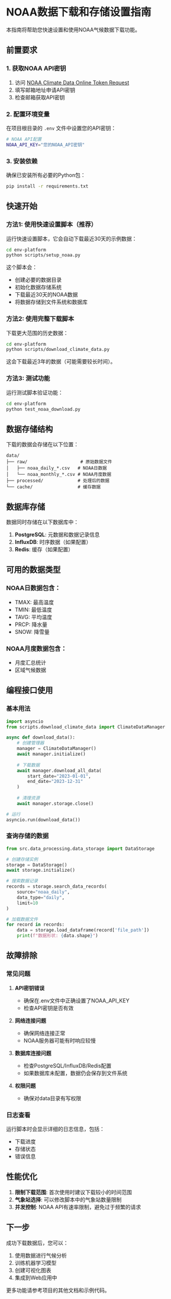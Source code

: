 # NOAA数据下载和存储设置指南

本指南将帮助您快速设置和使用NOAA气候数据下载功能。

## 前置要求

### 1. 获取NOAA API密钥

1. 访问 [NOAA Climate Data Online Token Request](https://www.ncdc.noaa.gov/cdo-web/token)
2. 填写邮箱地址申请API密钥
3. 检查邮箱获取API密钥

### 2. 配置环境变量

在项目根目录的 `.env` 文件中设置您的API密钥：

```bash
# NOAA API配置
NOAA_API_KEY="您的NOAA_API密钥"
```

### 3. 安装依赖

确保已安装所有必要的Python包：

```bash
pip install -r requirements.txt
```

## 快速开始

### 方法1: 使用快速设置脚本（推荐）

运行快速设置脚本，它会自动下载最近30天的示例数据：

```bash
cd env-platform
python scripts/setup_noaa.py
```

这个脚本会：
- 创建必要的数据目录
- 初始化数据存储系统
- 下载最近30天的NOAA数据
- 将数据存储到文件系统和数据库

### 方法2: 使用完整下载脚本

下载更大范围的历史数据：

```bash
cd env-platform
python scripts/download_climate_data.py
```

这会下载最近3年的数据（可能需要较长时间）。

### 方法3: 测试功能

运行测试脚本验证功能：

```bash
cd env-platform
python test_noaa_download.py
```

## 数据存储结构

下载的数据会存储在以下位置：

```
data/
├── raw/                    # 原始数据文件
│   ├── noaa_daily_*.csv   # NOAA日数据
│   └── noaa_monthly_*.csv # NOAA月度数据
├── processed/             # 处理后的数据
└── cache/                 # 缓存数据
```

## 数据库存储

数据同时存储在以下数据库中：

1. **PostgreSQL**: 元数据和数据记录信息
2. **InfluxDB**: 时序数据（如果配置）
3. **Redis**: 缓存（如果配置）

## 可用的数据类型

### NOAA日数据包含：
- TMAX: 最高温度
- TMIN: 最低温度
- TAVG: 平均温度
- PRCP: 降水量
- SNOW: 降雪量

### NOAA月度数据包含：
- 月度汇总统计
- 区域气候数据

## 编程接口使用

### 基本用法

```python
import asyncio
from scripts.download_climate_data import ClimateDataManager

async def download_data():
    # 创建管理器
    manager = ClimateDataManager()
    await manager.initialize()
    
    # 下载数据
    await manager.download_all_data(
        start_date="2023-01-01",
        end_date="2023-12-31"
    )
    
    # 清理资源
    await manager.storage.close()

# 运行
asyncio.run(download_data())
```

### 查询存储的数据

```python
from src.data_processing.data_storage import DataStorage

# 创建存储实例
storage = DataStorage()
await storage.initialize()

# 搜索数据记录
records = storage.search_data_records(
    source="noaa_daily",
    data_type="daily",
    limit=10
)

# 加载数据文件
for record in records:
    data = storage.load_dataframe(record['file_path'])
    print(f"数据形状: {data.shape}")
```

## 故障排除

### 常见问题

1. **API密钥错误**
   - 确保在.env文件中正确设置了NOAA_API_KEY
   - 检查API密钥是否有效

2. **网络连接问题**
   - 确保网络连接正常
   - NOAA服务器可能有时响应较慢

3. **数据库连接问题**
   - 检查PostgreSQL/InfluxDB/Redis配置
   - 如果数据库未配置，数据仍会保存到文件系统

4. **权限问题**
   - 确保对data目录有写权限

### 日志查看

运行脚本时会显示详细的日志信息，包括：
- 下载进度
- 存储状态
- 错误信息

## 性能优化

1. **限制下载范围**: 首次使用时建议下载较小的时间范围
2. **气象站选择**: 可以修改脚本中的气象站数量限制
3. **并发控制**: NOAA API有速率限制，避免过于频繁的请求

## 下一步

成功下载数据后，您可以：

1. 使用数据进行气候分析
2. 训练机器学习模型
3. 创建可视化图表
4. 集成到Web应用中

更多功能请参考项目的其他文档和示例代码。